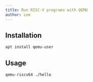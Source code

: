 ```yaml
---
title: Run RISC-V programs with QEMU
author: Lee
---
```


## Installation

```bash
apt install qemu-user
```

## Usage

```bash
qemu-riscv64 ./hello
```
